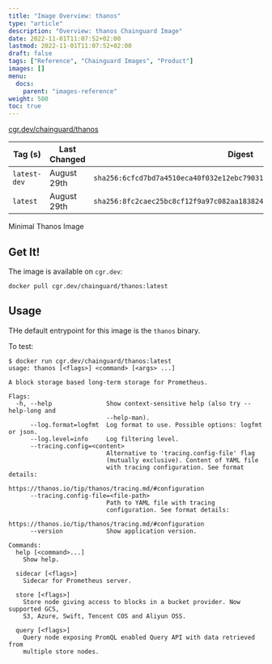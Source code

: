 ```yaml
---
title: "Image Overview: thanos"
type: "article"
description: "Overview: thanos Chainguard Image"
date: 2022-11-01T11:07:52+02:00
lastmod: 2022-11-01T11:07:52+02:00
draft: false
tags: ["Reference", "Chainguard Images", "Product"]
images: []
menu:
  docs:
    parent: "images-reference"
weight: 500
toc: true
---
```


[cgr.dev/chainguard/thanos](https://github.com/chainguard-images/images/tree/main/images/thanos)

| Tag (s)       | Last Changed | Digest                                                                    |
|---------------|--------------|---------------------------------------------------------------------------|
|  `latest-dev` | August 29th  | `sha256:6cfcd7bd7a4510eca40f032e12ebc79031a2bec44e6b0590ca5a98f62c044234` |
|  `latest`     | August 29th  | `sha256:8fc2caec25bc8cf12f9a97c082aa183824a2a51da40b60051294bfcc21bc82ce` |



Minimal Thanos Image

## Get It!

The image is available on `cgr.dev`:

```
docker pull cgr.dev/chainguard/thanos:latest
```

## Usage

THe default entrypoint for this image is the `thanos` binary.

To test:

```shell
$ docker run cgr.dev/chainguard/thanos:latest
usage: thanos [<flags>] <command> [<args> ...]

A block storage based long-term storage for Prometheus.

Flags:
  -h, --help               Show context-sensitive help (also try --help-long and
                           --help-man).
      --log.format=logfmt  Log format to use. Possible options: logfmt or json.
      --log.level=info     Log filtering level.
      --tracing.config=<content>
                           Alternative to 'tracing.config-file' flag
                           (mutually exclusive). Content of YAML file
                           with tracing configuration. See format details:
                           https://thanos.io/tip/thanos/tracing.md/#configuration
      --tracing.config-file=<file-path>
                           Path to YAML file with tracing
                           configuration. See format details:
                           https://thanos.io/tip/thanos/tracing.md/#configuration
      --version            Show application version.

Commands:
  help [<command>...]
    Show help.

  sidecar [<flags>]
    Sidecar for Prometheus server.

  store [<flags>]
    Store node giving access to blocks in a bucket provider. Now supported GCS,
    S3, Azure, Swift, Tencent COS and Aliyun OSS.

  query [<flags>]
    Query node exposing PromQL enabled Query API with data retrieved from
    multiple store nodes.
```

